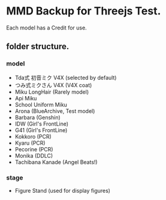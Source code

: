 # MMD Backup for Threejs Test.
Each model has a Credit for use.

## folder structure.
### model
- Tda式 初音ミク V4X (selected by default)
- つみ式ミクさん V4X (V4X coat)
- Miku LongHair (Rarely model)
- Api Miku
- School Uniform Miku
- Arona (BlueArchive, Test model)
- Barbara (Genshin)
- IDW (Girl's FrontLine)
- G41 (Girl's FrontLine)
- Kokkoro (PCR)
- Kyaru (PCR)
- Pecorine (PCR)
- Monika (DDLC)
- Tachibana Kanade (Angel Beats!)
### stage
- Figure Stand (used for display figures)